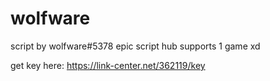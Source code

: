 # wolfware
script by wolfware#5378
epic script hub supports 1 game xd
 

get key here: https://link-center.net/362119/key
